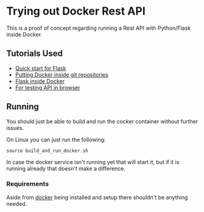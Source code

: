 # Trying out Docker Rest API

This is a proof of concept regarding running a Rest API with Python/Flask
inside Docker.

## Tutorials Used

* [Quick start for Flask](https://flask.palletsprojects.com/en/1.1.x/quickstart/)
* [Putting Docker inside git repositories](https://www.baeldung.com/ops/dockerfile-git-strategies)
* [Flask inside Docker](https://pyshark.com/containerize-a-flask-application-using-docker/)
* [For testing API in browser](https://www.whitesourcesoftware.com/free-developer-tools/blog/docker-expose-port/)

## Running

You should just be able to build and run the cocker container without further
issues.

On Linux you can just run the following:

```
source build_and_run_docker.sh
```

In case the docker service isn't running yet that will start it, but if it is
running already that doesn't make a difference.

### Requirements

Aside from [docker](https://www.docker.com/) being installed and setup there
shouldn't be anything needed.
